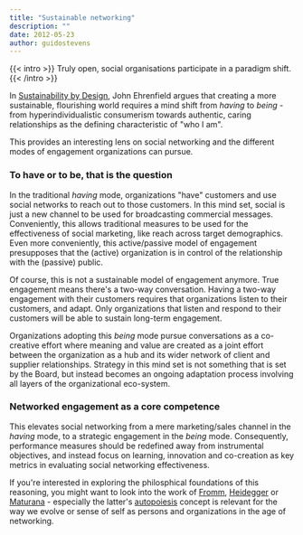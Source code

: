 ```yaml
---
title: "Sustainable networking"
description: ""
date: 2012-05-23
author: guidostevens
---
```


{{< intro >}}
Truly open, social organisations participate in a paradigm shift.
{{< /intro >}}

In [Sustainability by Design](http://www.amazon.co.uk/gp/product/0300158432/ref=as_li_ss_tl?ie=UTF8&tag=cosent-21&linkCode=as2&camp=1634&creative=19450&creativeASIN=0300158432), John Ehrenfield argues
that creating a more sustainable, flourishing world requires
a mind shift from *having* to *being* - from hyperindividualistic
consumerism towards authentic, caring relationships as the
defining characteristic of "who I am".

This provides an interesting lens on social networking and
the different modes of engagement organizations can pursue.

### To have or to be, that is the question

In the traditional *having* mode, organizations "have" customers
and use social networks to reach out to those customers.
In this mind set, social is just a new channel to be used
for broadcasting commercial messages. Conveniently, this
allows traditional measures to be used for the effectiveness
of social marketing, like reach across target demographics.
Even more conveniently, this active/passive model of engagement
presupposes that the (active) organization is in control of the
relationship with the (passive) public.

Of course, this is not a sustainable model of engagement anymore. True
engagement means there's a two-way conversation. Having a two-way
engagement with their customers requires that organizations listen
to their customers, and adapt. Only organizations that listen and
respond to their customers will be able to sustain long-term engagement.

Organizations adopting this *being* mode pursue conversations as a
co-creative effort where meaning and value are created as a joint
effort between the organization as a hub and its wider network
of client and supplier relationships. Strategy in this mind set is
not something that is set by the Board, but instead becomes an
ongoing adaptation process involving all layers of the organizational
eco-system.

### Networked engagement as a core competence

This elevates social networking from a mere marketing/sales channel
in the *having* mode, to a strategic engagement in the *being* mode.
Consequently, performance measures should be redefined away from
instrumental objectives, and instead focus on learning, innovation and co-creation as key metrics in evaluating social networking effectiveness.

If you're interested in exploring the philosphical foundations of this
reasoning, you might want to look into the work of [Fromm](http://www.amazon.co.uk/gp/product/0826417388/ref=as_li_ss_tl?ie=UTF8&tag=cosent-21&linkCode=as2&camp=1634&creative=19450&creativeASIN=0826417388), [Heidegger](http://en.wikipedia.org/wiki/Heidegger)
or [Maturana](http://en.wikipedia.org/wiki/Humberto_Maturana) - especially the latter's [autopoiesis](http://en.wikipedia.org/wiki/Autopoiesis) concept is relevant
for the way we evolve or sense of self as persons and organizations
in the age of networking.
